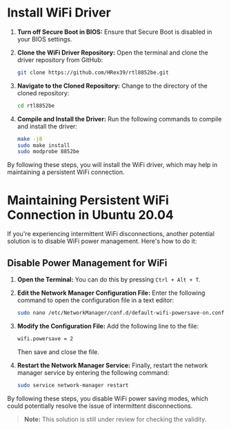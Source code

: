 # Install WiFi Driver

1. **Turn off Secure Boot in BIOS:** Ensure that Secure Boot is disabled in your BIOS settings.

2. **Clone the WiFi Driver Repository:** Open the terminal and clone the driver repository from GitHub:

    ```bash
    git clone https://github.com/HRex39/rtl8852be.git
    ```

3. **Navigate to the Cloned Repository:** Change to the directory of the cloned repository:

    ```bash
    cd rtl8852be
    ```

4. **Compile and Install the Driver:** Run the following commands to compile and install the driver:

    ```bash
    make -j8
    sudo make install
    sudo modprobe 8852be
    ```

By following these steps, you will install the WiFi driver, which may help in maintaining a persistent WiFi connection.

# Maintaining Persistent WiFi Connection in Ubuntu 20.04

If you're experiencing intermittent WiFi disconnections, another potential solution is to disable WiFi power management. Here's how to do it:

## Disable Power Management for WiFi

1. **Open the Terminal:** You can do this by pressing `Ctrl + Alt + T`.

2. **Edit the Network Manager Configuration File:** Enter the following command to open the configuration file in a text editor:

    ```bash
    sudo nano /etc/NetworkManager/conf.d/default-wifi-powersave-on.conf
    ```

3. **Modify the Configuration File:** Add the following line to the file:

    ```bash
    wifi.powersave = 2
    ```

    Then save and close the file.

4. **Restart the Network Manager Service:** Finally, restart the network manager service by entering the following command:

    ```bash
    sudo service network-manager restart
    ```

By following these steps, you disable WiFi power saving modes, which could potentially resolve the issue of intermittent disconnections.

> **Note:** This solution is still under review for checking the validity.
